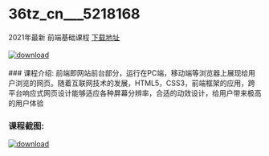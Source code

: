 # 36tz_cn___5218168
2021年最新 前端基础课程
[下载地址](http://www.36tz.cn/article/5218168 "下载地址")
<br/></br>[![download](http://36tz.cn/muke_img/2021_02_1-2-300x170.png "下载地址")](http://www.36tz.cn/article/5218168 "下载地址")
<br/></br>### 课程介绍:
前端即网站前台部分，运行在PC端，移动端等浏览器上展现给用户浏览的网页。随着互联网技术的发展，HTML5，CSS3，前端框架的应用，跨平台响应式网页设计能够适应各种屏幕分辨率，合适的动效设计，给用户带来极高的用户体验

### 课程截图:
[![download](http://36tz.cn/muke_img/2021_02_2-3.png "下载地址")](http://www.36tz.cn/article/5218168 "下载地址")
